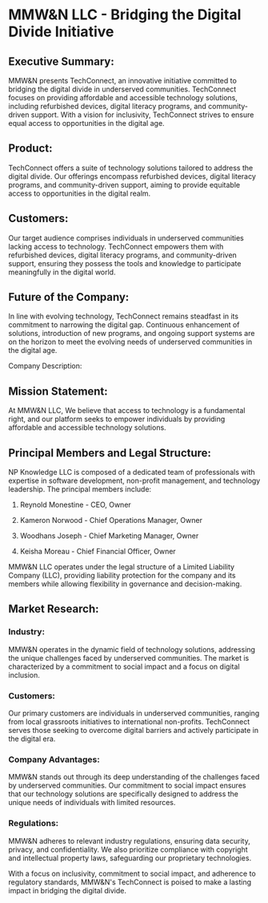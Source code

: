 # MMW&N LLC - Bridging the Digital Divide Initiative


## Executive Summary:
MMW&N presents TechConnect, an innovative initiative committed to bridging the digital divide in underserved communities. TechConnect focuses on providing affordable and accessible technology solutions, including refurbished devices, digital literacy programs, and community-driven support. With a vision for inclusivity, TechConnect strives to ensure equal access to opportunities in the digital age.

## Product:

TechConnect offers a suite of technology solutions tailored to address the digital divide. Our offerings encompass refurbished devices, digital literacy programs, and community-driven support, aiming to provide equitable access to opportunities in the digital realm.

## Customers:

Our target audience comprises individuals in underserved communities lacking access to technology. TechConnect empowers them with refurbished devices, digital literacy programs, and community-driven support, ensuring they possess the tools and knowledge to participate meaningfully in the digital world.
## Future of the Company:

In line with evolving technology, TechConnect remains steadfast in its commitment to narrowing the digital gap. Continuous enhancement of solutions, introduction of new programs, and ongoing support systems are on the horizon to meet the evolving needs of underserved communities in the digital age.

Company Description:
## Mission Statement:
At MMW&N LLC, We believe that access to technology is a fundamental right, and our platform seeks to empower individuals by providing affordable and accessible technology solutions.
## Principal Members and Legal Structure:
NP Knowledge LLC is composed of a dedicated team of professionals with expertise in software development, non-profit management, and technology leadership. The principal members include:

1. Reynold Monestine - CEO, Owner

2. Kameron Norwood - Chief Operations Manager, Owner

3. Woodhans Joseph - Chief Marketing Manager, Owner

4. Keisha Moreau - Chief Financial Officer, Owner

MMW&N LLC operates under the legal structure of a Limited Liability Company (LLC), providing liability protection for the company and its members while allowing flexibility in governance and decision-making.

## Market Research:

### Industry:
MMW&N operates in the dynamic field of technology solutions, addressing the unique challenges faced by underserved communities. The market is characterized by a commitment to social impact and a focus on digital inclusion.

### Customers:
Our primary customers are individuals in underserved communities, ranging from local grassroots initiatives to international non-profits. TechConnect serves those seeking to overcome digital barriers and actively participate in the digital era.

### Company Advantages:
MMW&N stands out through its deep understanding of the challenges faced by underserved communities. Our commitment to social impact ensures that our technology solutions are specifically designed to address the unique needs of individuals with limited resources.

### Regulations:
MMW&N adheres to relevant industry regulations, ensuring data security, privacy, and confidentiality. We also prioritize compliance with copyright and intellectual property laws, safeguarding our proprietary technologies.

With a focus on inclusivity, commitment to social impact, and adherence to regulatory standards, MMW&N's TechConnect is poised to make a lasting impact in bridging the digital divide.
